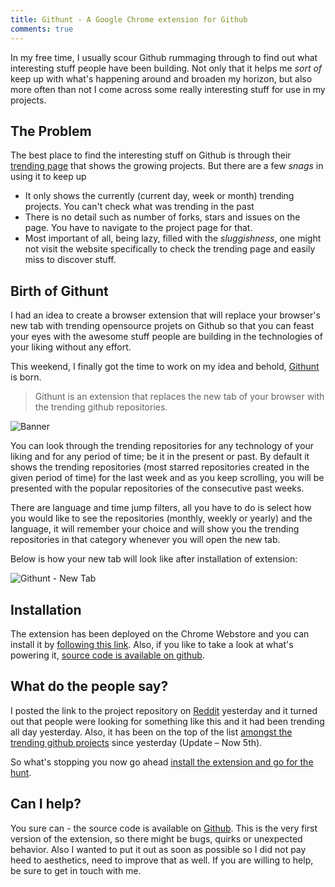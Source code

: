 ```yaml
---
title: Githunt - A Google Chrome extension for Github
comments: true
---
```

In my free time, I usually scour Github rummaging through to find out what interesting stuff people have been building. Not only that it helps me *sort of* keep up with what's happening around and broaden my horizon, but also more often than not I come across some really interesting stuff for use in my projects. 

## The Problem

The best place to find the interesting stuff on Github is through their [trending page](http://github.com/trending) that shows the growing projects. But there are a few *snags* in using it to keep up

- It only shows the currently (current day, week or month) trending projects. You can't check what was trending in the past
- There is no detail such as number of forks, stars and issues on the page. You have to navigate to the project page for that.
- Most important of all, being lazy, filled with the *sluggishness*, one might not visit the website specifically to check the trending page and easily miss to discover stuff.


## Birth of Githunt

I had an idea to create a browser extension that will replace your browser's new tab with trending opensource projets on Github so that you can feast your eyes with the awesome stuff people are building in the technologies of your liking without any effort.

This weekend, I finally got the time to work on my idea and behold, [Githunt](http://github.com/kamranahmedse/githunt) is born.

> Githunt is an extension that replaces the new tab of your browser with the trending github repositories. 

![Banner](http://i.imgur.com/ha6ti77.png)

You can look through the trending repositories for any technology of your liking and for any period of time; be it in the present or past. By default it shows the trending repositories (most starred repositories created in the given period of time) for the last week and as you keep scrolling, you will be presented with the popular repositories of the consecutive past weeks.

There are language and time jump filters, all you have to do is select how you would like to see the repositories (monthly, weekly or yearly) and the language, it will remember your choice and will show you the trending repositories in that category whenever you will open the new tab. 

Below is how your new tab will look like after installation of extension:

![Githunt - New Tab](http://i.imgur.com/FA2OTWX.png)

## Installation

The extension has been deployed on the Chrome Webstore and you can install it by [following this link](https://goo.gl/e7YP1h). Also, if you like to take a look at what's powering it, [source code is available on github](http://github.com/kamranahmedse/githunt).

## What do the people say?

I posted the link to the project repository on [Reddit](https://www.reddit.com/r/javascript/comments/4byk8v/githunt_chrome_extension_to_replace_your_new_tab/) yesterday and it turned out that people were looking for something like this and it had been trending all day yesterday. Also, it has been on the top of the list [amongst the trending github projects](https://github.com/trending/html) since yesterday (Update &ndash; Now 5th).

So what's stopping you now go ahead [install the extension and go for the hunt](http://github.com/kamranahmedse/githunt).

## Can I help?

You sure can - the source code is available on [Github](http://github.com/kamranahmedse/githunt). This is the very first version of the extension, so there might be bugs, quirks or unexpected behavior. Also I wanted to put it out as soon as possible so I did not pay heed to aesthetics, need to improve that as well. If you are willing to help, be sure to get in touch with me.
